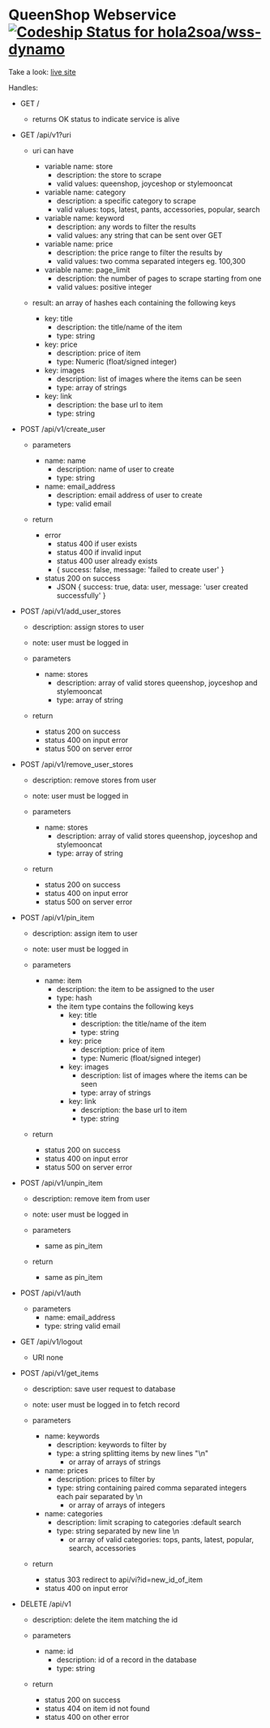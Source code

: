 # QueenShop Webservice [ ![Codeship Status for hola2soa/wss-dynamo](https://codeship.com/projects/837f5960-8602-0133-6b2f-12253304c6fc/status?branch=master)](https://codeship.com/projects/122494)

Take a look: <a href="https://wss-dynamo.herokuapp.com/" target="_blank">live site</a>

Handles:
- GET   /
  - returns OK status to indicate service is alive
- GET   /api/v1?uri
  - uri can have
    - variable name: store
      - description: the store to scrape
      - valid values: queenshop, joyceshop or stylemooncat
    - variable name: category
      - description: a specific category to scrape
      - valid values: tops, latest, pants, accessories, popular, search
    - variable name: keyword
      - description: any words to filter the results
      - valid values: any string that can be sent over GET
    - variable name: price
      - description: the price range to filter the results by
      - valid values: two comma separated integers eg. 100,300
    - variable name: page_limit
      - description: the number of pages to scrape starting from one
      - valid values: positive integer

  - result: an array of hashes each containing the following keys
    - key: title
      - description: the title/name of the item
      - type: string
    - key: price
      - description: price of item
      - type: Numeric (float/signed integer)
    - key: images
      - description: list of images where the items can be seen
      - type: array of strings
    - key: link
      - description: the base url to item
      - type: string

- POST   /api/v1/create_user
  - parameters
    - name: name
      - description: name of user to create
      - type: string
    - name: email_address
      - description: email address of user to create
      - type: valid email

  - return
    - error
      - status 400 if user exists
      - status 400 if invalid input
      - status 400 user already exists
      - { success: false, message: 'failed to create user' }
    - status 200 on success
      - JSON { success: true, data: user, message: 'user created successfully' }

- POST /api/v1/add_user_stores
  - description: assign stores to user
  - note: user must be logged in
  - parameters
    - name: stores
      - description: array of valid stores queenshop, joyceshop and stylemooncat
      - type: array of string

  - return
    - status 200 on success
    - status 400 on input error
    - status 500 on server error

- POST /api/v1/remove_user_stores
  - description: remove stores from user
  - note: user must be logged in
  - parameters
    - name: stores
      - description: array of valid stores queenshop, joyceshop and stylemooncat
      - type: array of string

  - return
    - status 200 on success
    - status 400 on input error
    - status 500 on server error

- POST /api/v1/pin_item
  - description: assign item to user
  - note: user must be logged in
  - parameters
    - name: item
      - description: the item to be assigned to the user
      - type: hash
      - the item type contains the following keys
        - key: title
          - description: the title/name of the item
          - type: string
        - key: price
          - description: price of item
          - type: Numeric (float/signed integer)
        - key: images
          - description: list of images where the items can be seen
          - type: array of strings
        - key: link
          - description: the base url to item
          - type: string

  - return
    - status 200 on success
    - status 400 on input error
    - status 500 on server error

- POST /api/v1/unpin_item
  - description: remove item from user
  - note: user must be logged in
  - parameters
    - same as pin_item

  - return
    - same as pin_item

- POST /api/v1/auth
  - parameters
    - name: email_address
    - type: string valid email

- GET /api/v1/logout
  - URI none

- POST    /api/v1/get_items
  - description: save user request to database
  - note: user must be logged in to fetch record
  - parameters
    - name: keywords
      - description: keywords to filter by
      - type: a string splitting items by new lines "\n"
        - or array of arrays of strings
    - name: prices
      - description: prices to filter by
      - type: string containing paired comma separated integers each pair separated by \n
        - or array of arrays of integers
    - name: categories
      - description: limit scraping to categories :default search
      - type: string separated by new line \n
        - or array of valid categories: tops, pants, latest, popular, search, accessories

  - return
    - status 303 redirect to api/vi?id=new_id_of_item
    - status 400 on input error

- DELETE  /api/v1
  - description: delete the item matching the id
  - parameters
    - name: id
      - description: id of a record in the database
      - type: string

  - return
    - status 200 on success
    - status 404 on item id not found
    - status 400 on other error
